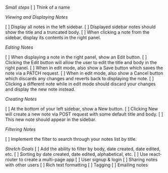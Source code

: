 _Small steps_
[ ] Think of a name

_Viewing and Displaying Notes_

[ ] Display all notes in the left sidebar.
[ ] Displayed sidebar notes should show the title and a truncated body.
[ ] When clicking a note from the sidebar, display its contents in the right panel.

_Editing Notes_

[ ] When displaying a note in the right panel, show an Edit button.
[ ] Clicking the Edit button will allow the user to edit the title and body in the right panel.
[ ] When in edit mode, also show a Save button which saves the note via a PATCH request.
[ ] When in edit mode, also show a Cancel button which discards any changes and reverts back to displaying the note.
[ ] Clicking a different note while in edit mode should discard your changes and display the new note instead.

_Creating Notes_

[ ] At the bottom of your left sidebar, show a New button.
[ ] Clicking New will create a new note via POST request with some default title and body.
[ ] This new note should appear in the sidebar.

_Filtering Notes_

[ ] Implement the filter to search through your notes list by title.

_Stretch Goals_
[ ] Add the ability to filter by body, date created, date edited, etc.
[ ] Sorting by date created, date edited, alphabetical, etc.
[ ] Use react-router to create a multi-page app
[ ] User signup & login
[ ] Sharing notes with other users
[ ] Rich text formatting
[ ] Tagging
[ ] Emailing notes
